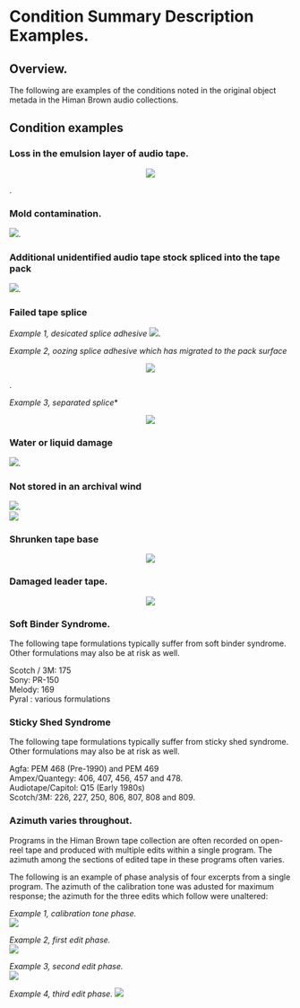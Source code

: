 # Condition Summary Description Examples. 

  
## Overview. 
The following are examples of the conditions noted in the original object metada in the Himan Brown audio collections.  

## Condition examples

### Loss in the emulsion layer of audio tape.  
<p align="center"><img src="emusion_1.jpg" /></p>. 

### Mold contamination.  
![](mold_1.jpg). 

### Additional unidentified audio tape stock spliced into the tape pack 
![](multiStock_1.jpg). 

### Failed tape splice   

*Example 1, desicated splice adhesive* 
![](splice_1a.jpg). 

*Example 2, oozing splice adhesive which has migrated to the pack surface*  
<p align="center"><img src="splice_2.jpg" /></p>. 
  
*Example 3, separated splice**  
<p align="center"><img src="splice_3.jpg" /></p>

### Water or liquid damage
![](waterdamage_1.jpg). 

### Not stored in an archival wind 
![](wind_1.jpg).   
![](wind_2.jpg)

### Shrunken tape base 
<p align="center"><img src="shrunken_1.jpg" /></p>

### Damaged leader tape. 
<p align="center"><img src="damagedLeader_1.jpg" /></p>
  
### Soft Binder Syndrome. 

The following tape formulations typically suffer from soft binder syndrome. Other formulations may also be at risk as well.

Scotch / 3M: 175   
Sony: PR-150   
Melody: 169   
Pyral : various formulations   

### Sticky Shed Syndrome
  
  
The following tape formulations typically suffer from sticky shed syndrome.  Other formulations may also be at risk as well.  


Agfa: PEM 468 \(Pre-1990\) and PEM 469      
Ampex/Quantegy:  406, 407, 456, 457 and 478.    
Audiotape/Capitol: Q15 \(Early 1980s\)  
Scotch/3M: 226, 227, 250, 806, 807, 808 and 809.  
  
  ### Azimuth varies throughout.  
  
  Programs in the Himan Brown tape collection are often recorded on open-reel tape and produced with multiple edits within a single program. The azimuth among the sections of edited tape in these programs often varies.
  
  The following is an example of phase analysis of four excerpts from a single program. The azimuth of the calibration tone was adusted for maximum response; the azimuth for the three edits which follow were unaltered:  
  
*Example 1, calibration tone phase.*  
![](phase_calib.jpg)  

*Example 2, first edit phase.*  
![](phase_edit1.jpg)  

*Example 3, second edit phase.*   
![](phase_edit2.jpg)  

*Example 4, third edit phase.* 
![](phase_edit3.jpg) 
